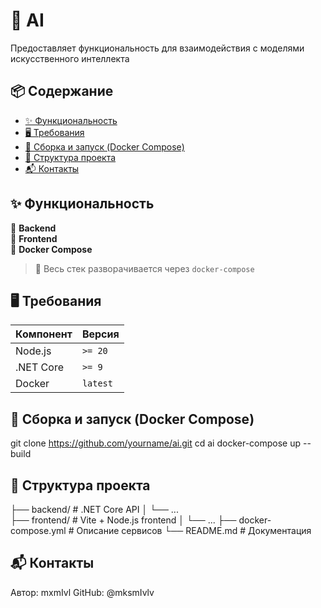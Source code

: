 # 🚀 AI

Предоставляет функциональность для взаимодействия с моделями искусственного интеллекта

## 📦 Содержание

- [✨ Функциональность](#-функциональность)
- [🖥️ Требования](#-требования)
- [🐳 Сборка и запуск (Docker Compose)](#-сборка-и-запуск-docker-compose)
- [📁 Структура проекта](#-структура-проекта)
- [📬 Контакты](#-контакты)

## ✨ Функциональность

🔹 **Backend**  
🔹 **Frontend**  
🔹 **Docker Compose**

> 🧱 Весь стек разворачивается через `docker-compose`

## 🖥️ Требования

| Компонент        | Версия     |
|------------------|------------|
| Node.js          | `>= 20`    |
| .NET Core        | `>= 9`     |
| Docker           | `latest`   |

## 🐳 Сборка и запуск (Docker Compose)

git clone https://github.com/yourname/ai.git
cd ai
docker-compose up --build

## 📁 Структура проекта

├── backend/            # .NET Core API
│   └── ...             
├── frontend/           # Vite + Node.js frontend
│   └── ...
├── docker-compose.yml  # Описание сервисов
└── README.md           # Документация

## 📬 Контакты

Автор: mxmIvl
GitHub: @mksmIvlv